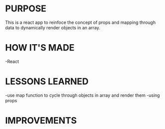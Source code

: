 <h1>PURPOSE</h1>
This is a react app to reinfoce the concept of props and mapping through data to dynamically render objects in an array.

<h1>HOW IT'S MADE</h1>
-React

<h1>LESSONS LEARNED</h1>
-use map function to cycle through objects in array and render them
-using props


<h1>IMPROVEMENTS</h1>
